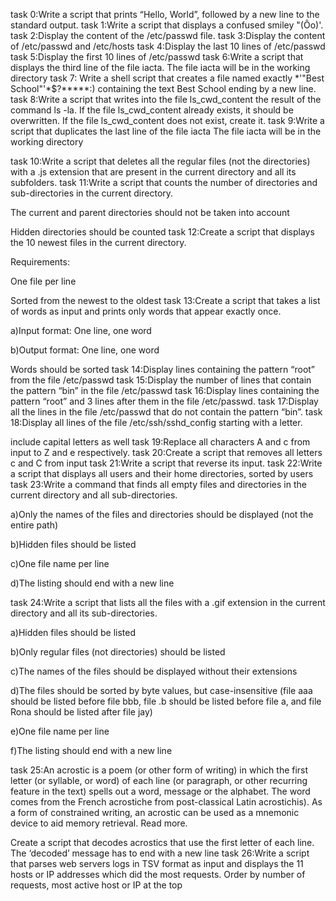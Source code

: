 task 0:Write a script that prints “Hello, World”, followed by a new line to the standard output. task 1:Write a script that displays a confused smiley "(Ôo)'. task 2:Display the content of the /etc/passwd file. task 3:Display the content of /etc/passwd and /etc/hosts task 4:Display the last 10 lines of /etc/passwd task 5:Display the first 10 lines of /etc/passwd task 6:Write a script that displays the third line of the file iacta. The file iacta will be in the working directory task 7: Write a shell script that creates a file named exactly *\'"Best School"'\*$?*****:) containing the text Best School ending by a new line. task 8:Write a script that writes into the file ls_cwd_content the result of the command ls -la. If the file ls_cwd_content already exists, it should be overwritten. If the file ls_cwd_content does not exist, create it. task 9:Write a script that duplicates the last line of the file iacta The file iacta will be in the working directory

task 10:Write a script that deletes all the regular files (not the directories) with a .js extension that are present in the current directory and all its subfolders. task 11:Write a script that counts the number of directories and sub-directories in the current directory.

The current and parent directories should not be taken into account

Hidden directories should be counted task 12:Create a script that displays the 10 newest files in the current directory.

Requirements:

One file per line

Sorted from the newest to the oldest task 13:Create a script that takes a list of words as input and prints only words that appear exactly once.

a)Input format: One line, one word

b)Output format: One line, one word

Words should be sorted task 14:Display lines containing the pattern “root” from the file /etc/passwd task 15:Display the number of lines that contain the pattern “bin” in the file /etc/passwd task 16:Display lines containing the pattern “root” and 3 lines after them in the file /etc/passwd. task 17:Display all the lines in the file /etc/passwd that do not contain the pattern “bin”. task 18:Display all lines of the file /etc/ssh/sshd_config starting with a letter.

include capital letters as well task 19:Replace all characters A and c from input to Z and e respectively. task 20:Create a script that removes all letters c and C from input task 21:Write a script that reverse its input. task 22:Write a script that displays all users and their home directories, sorted by users task 23:Write a command that finds all empty files and directories in the current directory and all sub-directories.

a)Only the names of the files and directories should be displayed (not the entire path)

b)Hidden files should be listed

c)One file name per line

d)The listing should end with a new line

task 24:Write a script that lists all the files with a .gif extension in the current directory and all its sub-directories.

a)Hidden files should be listed

b)Only regular files (not directories) should be listed

c)The names of the files should be displayed without their extensions

d)The files should be sorted by byte values, but case-insensitive (file aaa should be listed before file bbb, file .b should be listed before file a, and file Rona should be listed after file jay)

e)One file name per line

f)The listing should end with a new line

task 25:An acrostic is a poem (or other form of writing) in which the first letter (or syllable, or word) of each line (or paragraph, or other recurring feature in the text) spells out a word, message or the alphabet. The word comes from the French acrostiche from post-classical Latin acrostichis). As a form of constrained writing, an acrostic can be used as a mnemonic device to aid memory retrieval. Read more.

Create a script that decodes acrostics that use the first letter of each line. The ‘decoded’ message has to end with a new line task 26:Write a script that parses web servers logs in TSV format as input and displays the 11 hosts or IP addresses which did the most requests. Order by number of requests, most active host or IP at the top
